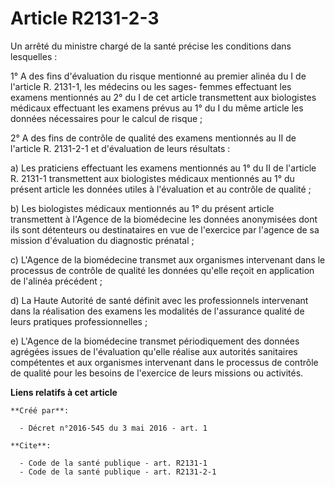 # Article R2131-2-3

Un arrêté du ministre chargé de la santé précise les conditions dans lesquelles : 

1° A des fins d'évaluation du risque mentionné au premier alinéa du I de l'article R. 2131-1, les médecins ou les sages-
femmes effectuant les examens mentionnés au 2° du I de cet article transmettent aux biologistes médicaux effectuant les
examens prévus au 1° du I du même article les données nécessaires pour le calcul de risque ; 

2° A des fins de contrôle de qualité des examens mentionnés au II de l'article R. 2131-2-1 et d'évaluation de leurs
résultats : 

a) Les praticiens effectuant les examens mentionnés au 1° du II de l'article R. 2131-1 transmettent aux biologistes médicaux
mentionnés au 1° du présent article les données utiles à l'évaluation et au contrôle de qualité ; 

b) Les biologistes médicaux mentionnés au 1° du présent article transmettent à l'Agence de la biomédecine les données
anonymisées dont ils sont détenteurs ou destinataires en vue de l'exercice par l'agence de sa mission d'évaluation du
diagnostic prénatal ; 

c) L'Agence de la biomédecine transmet aux organismes intervenant dans le processus de contrôle de qualité les données
qu'elle reçoit en application de l'alinéa précédent ; 

d) La Haute Autorité de santé définit avec les professionnels intervenant dans la réalisation des examens les modalités de
l'assurance qualité de leurs pratiques professionnelles ; 

e) L'Agence de la biomédecine transmet périodiquement des données agrégées issues de l'évaluation qu'elle réalise aux
autorités sanitaires compétentes et aux organismes intervenant dans le processus de contrôle de qualité pour les besoins de
l'exercice de leurs missions ou activités.

**Liens relatifs à cet article**

	**Créé par**:

	  - Décret n°2016-545 du 3 mai 2016 - art. 1

	**Cite**:

	  - Code de la santé publique - art. R2131-1
	  - Code de la santé publique - art. R2131-2-1
